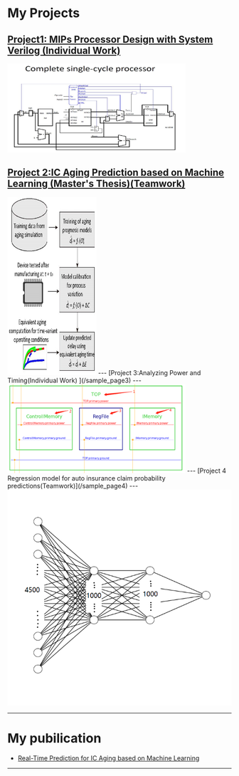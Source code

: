 # My Projects

[Project1: MIPs Processor Design with System Verilog (Individual Work)](/sample_page1)
---
<img src="images/p1t1.jpg?raw=true" width="400" height="200"/>

[Project 2:IC Aging Prediction based on Machine Learning (Master's Thesis)(Teamwork) ](/pdf/thesis.pdf)
---
<img src="images/p2t1.jpg?raw=true" width="200" height="400"/>
---
[Project 3:Analyzing Power and Timing(Individual Work) ](/sample_page3)
---
<img src="images/p3t1.bmp?raw=true" width="400" height="200"/>
---
[Project 4 Regression model for auto insurance claim probability predictions(Teamwork)](/sample_page4)
---
<img src="images/p4t1.bmp?raw=true"/>

---

# My pubilication

- [Real-Time Prediction for IC Aging based on Machine Learning](https://ieeexplore.ieee.org/abstract/document/8666076)
---
